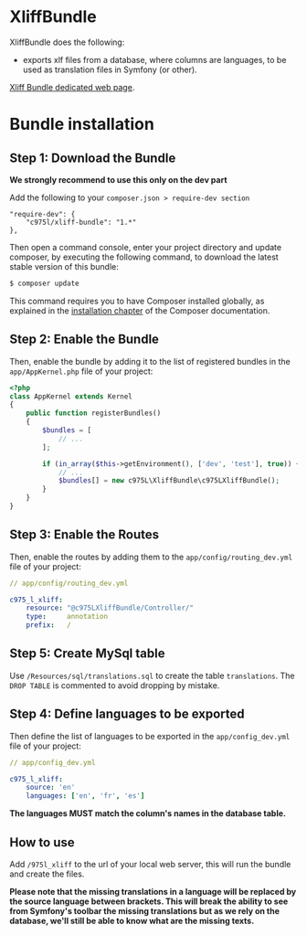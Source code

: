 XliffBundle
===========

XliffBundle does the following:

- exports xlf files from a database, where columns are languages, to be used as translation files in Symfony (or other).

[Xliff Bundle dedicated web page](https://975l.com/en/pages/xliff-bundle).

Bundle installation
===================

Step 1: Download the Bundle
---------------------------

**We strongly recommend to use this only on the dev part**

Add the following to your `composer.json > require-dev section`
```
"require-dev": {
    "c975l/xliff-bundle": "1.*"
},
```
Then open a command console, enter your project directory and update composer, by executing the following command, to download the latest stable version of this bundle:

```bash
$ composer update
```

This command requires you to have Composer installed globally, as explained in the [installation chapter](https://getcomposer.org/doc/00-intro.md) of the Composer documentation.

Step 2: Enable the Bundle
-------------------------

Then, enable the bundle by adding it to the list of registered bundles in the `app/AppKernel.php` file of your project:

```php
<?php
class AppKernel extends Kernel
{
    public function registerBundles()
    {
        $bundles = [
            // ...
        ];

        if (in_array($this->getEnvironment(), ['dev', 'test'], true)) {
            // ...
            $bundles[] = new c975L\XliffBundle\c975LXliffBundle();
        }
    }
}
```

Step 3: Enable the Routes
-------------------------

Then, enable the routes by adding them to the `app/config/routing_dev.yml` file of your project:

```yml
// app/config/routing_dev.yml

c975_l_xliff:
    resource: "@c975LXliffBundle/Controller/"
    type:     annotation
    prefix:   /
```

Step 5: Create MySql table
--------------------------
Use `/Resources/sql/translations.sql` to create the table `translations`. The `DROP TABLE` is commented to avoid dropping by mistake.

Step 4: Define languages to be exported
---------------------------------------
Then define the list of languages to be exported in the `app/config_dev.yml` file of your project:

```yml
// app/config_dev.yml

c975_l_xliff:
    source: 'en'
    languages: ['en', 'fr', 'es']
```
**The languages MUST match the column's names in the database table.**

How to use
----------
Add `/975l_xliff` to the url of your local web server, this will run the bundle and create the files.

**Please note that the missing translations in a language will be replaced by the source language between brackets. This will break the ability to see from Symfony's toolbar the missing translations but as we rely on the database, we'll still be able to know what are the missing texts.**
